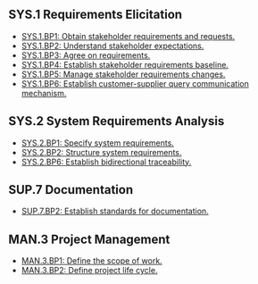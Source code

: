SYS.1 Requirements Elicitation
------------------------------

* [SYS.1.BP1: Obtain stakeholder requirements and requests.](simpleSPICE_spice_SYS1BP1.html)
* [SYS.1.BP2: Understand stakeholder expectations.](simpleSPICE_spice_SYS1BP2.html)
* [SYS.1.BP3: Agree on requirements.](simpleSPICE_spice_SYS1BP3.html)
* [SYS.1.BP4: Establish stakeholder requirements baseline.](simpleSPICE_spice_SYS1BP4.html)
* [SYS.1.BP5: Manage stakeholder requirements changes.](simpleSPICE_spice_SYS1BP5.html)
* [SYS.1.BP6: Establish customer-supplier query communication mechanism.](simpleSPICE_spice_SYS1BP6.html)

SYS.2 System Requirements Analysis
------------------------------

* [SYS.2.BP1: Specify system requirements.](simpleSPICE_spice_SYS2BP1.html)
* [SYS.2.BP2: Structure system requirements.](simpleSPICE_spice_SYS2BP2.html)
* [SYS.2.BP6: Establish bidirectional traceability.](simpleSPICE_spice_SYS2BP6.html)

SUP.7 Documentation
-------------------

* [SUP.7.BP2: Establish standards for documentation.](simpleSPICE_spice_SUP7BP2.html)

MAN.3 Project Management
------------------------

* [MAN.3.BP1: Define the scope of work.](simpleSPICE_spice_MAN3BP1.html)
* [MAN.3.BP2: Define project life cycle.](simpleSPICE_spice_MAN3BP2.html)


